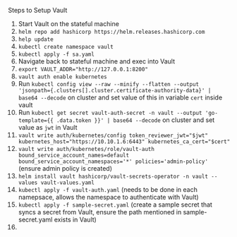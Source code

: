Steps to Setup Vault

1. Start Vault on the stateful machine
2. `helm repo add hashicorp https://helm.releases.hashicorp.com`
3. `help update`
4. `kubectl create namespace vault`
5. `kubectl apply -f sa.yaml`
6. Navigate back to stateful machine and exec into Vault
7. `export VAULT_ADDR="http://127.0.0.1:8200"`
8. `vault auth enable kubernetes`
9. Run `kubectl config view --raw --minify --flatten --output 'jsonpath={.clusters[].cluster.certificate-authority-data}' | base64 --decode` on cluster and set value of this in variable `cert` inside vault
10. Run `kubectl get secret vault-auth-secret -n vault --output 'go-template={{ .data.token }}' | base64 --decode` on cluster and set value as `jwt` in Vault
11. `vault write auth/kubernetes/config token_reviewer_jwt="$jwt" kubernetes_host="https://10.10.1.6:6443" kubernetes_ca_cert="$cert"`
12. `vault write auth/kubernetes/role/vault-auth bound_service_account_names=default bound_service_account_namespaces='*' policies='admin-policy'` (ensure admin policy is created)
13. `helm install vault hashicorp/vault-secrets-operator -n vault --values vault-values.yaml`
14. `kubectl apply -f vault-auth.yaml` (needs to be done in each namepsace, allows the namespace to authenticate with Vault)
15. `kubectl apply -f sample-secret.yaml` (create a sample secret that syncs a secret from Vault, ensure the path mentioned in sample-secret.yaml exists in Vault)
16. 

